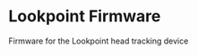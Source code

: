 <!--
SPDX-FileCopyrightText: 2024 Derek Sauer

SPDX-License-Identifier: GPL-3.0-or-later
-->

# Lookpoint Firmware
Firmware for the Lookpoint head tracking device
